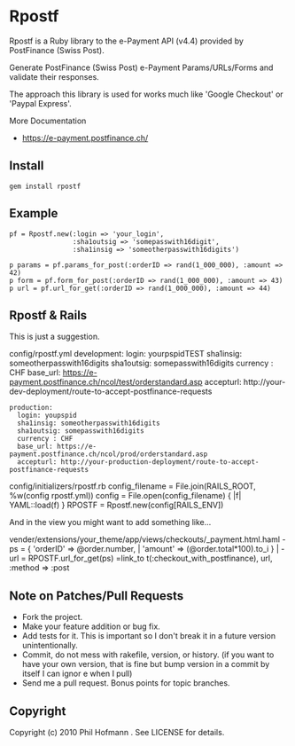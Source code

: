 # Rpostf

Rpostf is a Ruby library to the e-Payment API (v4.4) provided by PostFinance (Swiss Post).

Generate PostFinance (Swiss Post) e-Payment Params/URLs/Forms and validate their responses.

The approach this library is used for works much like 'Google Checkout' or 'Paypal Express'.

More Documentation

 * https://e-payment.postfinance.ch/

## Install

    gem install rpostf

## Example

    pf = Rpostf.new(:login => 'your_login',
                    :sha1outsig => 'somepasswith16digit',
                    :sha1insig => 'someotherpasswith16digits')

    p params = pf.params_for_post(:orderID => rand(1_000_000), :amount => 42)
    p form = pf.form_for_post(:orderID => rand(1_000_000), :amount => 43)
    p url = pf.url_for_get(:orderID => rand(1_000_000), :amount => 44)

## Rpostf & Rails

This is just a suggestion.

config/rpostf.yml
    development:
      login: yourpspidTEST
      sha1insig: someotherpasswith16digits
      sha1outsig: somepasswith16digits
      currency : CHF
      base_url: https://e-payment.postfinance.ch/ncol/test/orderstandard.asp
      accepturl: http://your-dev-deployment/route-to-accept-postfinance-requests
    
    production:
      login: youpspid
      sha1insig: someotherpasswith16digits
      sha1outsig: somepasswith16digits
      currency : CHF
      base_url: https://e-payment.postfinance.ch/ncol/prod/orderstandard.asp
      accepturl: http://your-production-deployment/route-to-accept-postfinance-requests

config/initializers/rpostf.rb
    config_filename = File.join(RAILS_ROOT, %w(config rpostf.yml))
    config = File.open(config_filename) { |f| YAML::load(f) }
    RPOSTF = Rpostf.new(config[RAILS_ENV])

And in the view you might want to add something like...

vender/extensions/your_theme/app/views/checkouts/_payment.html.haml
    -ps = { 'orderID' => @order.number,           |
            'amount' => (@order.total*100).to_i } |
    -url = RPOSTF.url_for_get(ps)
    =link_to t(:checkout_with_postfinance), url, :method => :post

## Note on Patches/Pull Requests
 
 * Fork the project.
 * Make your feature addition or bug fix.
 * Add tests for it. This is important so I don't break it in a
   future version unintentionally.
 * Commit, do not mess with rakefile, version, or history. (if you
   want to have your own version, that is fine but bump version in a
   commit by itself I can ignor e when I pull)
 * Send me a pull request. Bonus points for topic branches.

## Copyright

Copyright (c) 2010 Phil Hofmann <pho at panter dot ch>. See LICENSE for details.
